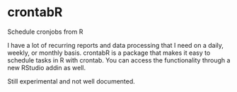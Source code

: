 # crontabR

Schedule cronjobs from R

I have a lot of recurring reports and data processing that I need on a daily, weekly, or monthly basis. crontabR is a package that 
makes it easy to schedule tasks in R with crontab. You can access the functionality through a new RStudio addin as well. 

Still experimental and not well documented. 
